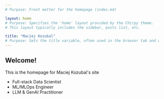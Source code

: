 ```yaml
---
# Purpose: Front matter for the homepage (index.md)

layout: home
# Purpose: Specifies the 'home' layout provided by the Chirpy theme.
# This layout typically includes the sidebar, posts list, etc.

title: "Maciej Kozubal"
# Purpose: Sets the title variable, often used in the browser tab and within the page content by the theme.
---
```


## Welcome!

This is the homepage for Maciej Kozubal's site

* Full-stack Data Scientist
* ML/MLOps Engineer
* LLM & GenAI Practitioner



